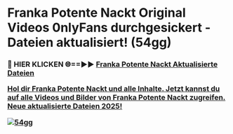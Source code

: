 # Franka Potente Nackt Original Videos 0nlyFans durchgesickert - Dateien aktualisiert! (54gg)

<h3>🔴 HIER KLICKEN 🌐==►► <a href="https://tinyurl.com/h6vf6nb8" rel="nofollow">Franka Potente Nackt Aktualisierte Dateien

Hol dir Franka Potente Nackt und alle Inhalte. Jetzt kannst du auf alle Videos und Bilder von Franka Potente Nackt zugreifen. Neue aktualisierte Dateien 2025!

[![54gg](https://i.imgur.com/sD4kR3V.gif)](https://tinyurl.com/h6vf6nb8)
